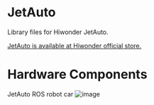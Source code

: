 # JetAuto
Library files for Hiwonder JetAuto. 

[JetAuto is available at Hiwonder official store.](https://www.hiwonder.com/products/hiwonder-jetauto-ros-robot-car-powered-by-jetson-nano-with-lidar-depth-camera-touch-screen-microphone-array-support-slam-mapping-and-navigation?variant=39962923860055)

# Hardware Components
JetAuto ROS robot car
![image](https://github.com/CharlotteNGAI/JetAuto-Tutorials/blob/main/JetAuto.png)

